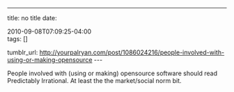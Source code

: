 ---
title: no title
date:

 2010-09-08T07:09:25-04:00  
tags:  []

tumblr_url:
http://yourpalryan.com/post/1086024216/people-involved-with-using-or-making-opensource
\-\--

People involved with (using or making) opensource software should read
Predictably Irrational. At least the the market/social norm bit.
